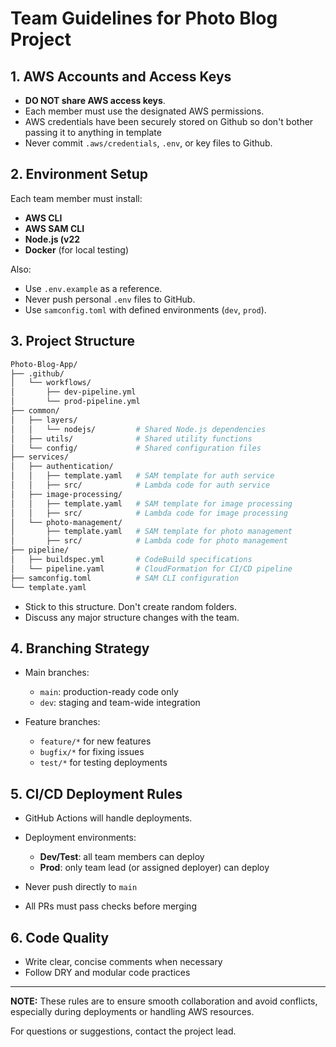 # Team Guidelines for Photo Blog Project

## 1. AWS Accounts and Access Keys

* **DO NOT share AWS access keys**.
* Each member must use the designated AWS permissions.
* AWS credentials have been securely stored on Github so don't bother passing it to anything in template
* Never commit `.aws/credentials`, `.env`, or key files to Github.

## 2. Environment Setup

Each team member must install:

* **AWS CLI**
* **AWS SAM CLI**
* **Node.js (v22**
* **Docker** (for local testing)

Also:

* Use `.env.example` as a reference.
* Never push personal `.env` files to GitHub.
* Use `samconfig.toml` with defined environments (`dev`, `prod`).

## 3. Project Structure

```bash
Photo-Blog-App/
├── .github/
│   └── workflows/
│       ├── dev-pipeline.yml
│       └── prod-pipeline.yml
├── common/
│   ├── layers/
│   │   └── nodejs/         # Shared Node.js dependencies
│   ├── utils/              # Shared utility functions
│   └── config/             # Shared configuration files
├── services/
│   ├── authentication/
│   │   ├── template.yaml   # SAM template for auth service
│   │   ├── src/            # Lambda code for auth service
│   ├── image-processing/
│   │   ├── template.yaml   # SAM template for image processing
│   │   ├── src/            # Lambda code for image processing
│   └── photo-management/
│       ├── template.yaml   # SAM template for photo management
│       ├── src/            # Lambda code for photo management
├── pipeline/
│   ├── buildspec.yml       # CodeBuild specifications
│   └── pipeline.yaml       # CloudFormation for CI/CD pipeline
├── samconfig.toml          # SAM CLI configuration
└── template.yaml
```

* Stick to this structure. Don't create random folders.
* Discuss any major structure changes with the team.

## 4. Branching Strategy

* Main branches:

  * `main`: production-ready code only
  * `dev`: staging and team-wide integration
* Feature branches:

  * `feature/*` for new features
  * `bugfix/*` for fixing issues
  * `test/*` for testing deployments

## 5. CI/CD Deployment Rules

* GitHub Actions will handle deployments.
* Deployment environments:

  * **Dev/Test**: all team members can deploy
  * **Prod**: only team lead (or assigned deployer) can deploy
* Never push directly to `main`
* All PRs must pass checks before merging

## 6. Code Quality
* Write clear, concise comments when necessary
* Follow DRY and modular code practices

---

**NOTE:** These rules are to ensure smooth collaboration and avoid conflicts, especially during deployments or handling AWS resources.

For questions or suggestions, contact the project lead.
